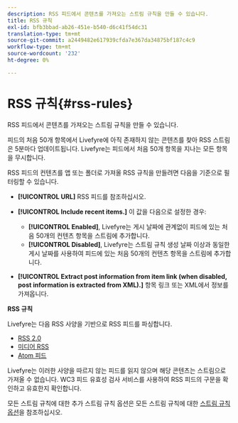 ```yaml
---
description: RSS 피드에서 콘텐츠를 가져오는 스트림 규칙을 만들 수 있습니다.
title: RSS 규칙
exl-id: bfb3bbad-ab26-451e-b540-d6c41f54dc31
translation-type: tm+mt
source-git-commit: a2449482e617939cfda7e367da34875bf187c4c9
workflow-type: tm+mt
source-wordcount: '232'
ht-degree: 0%

---
```


# RSS 규칙{#rss-rules}

RSS 피드에서 콘텐츠를 가져오는 스트림 규칙을 만들 수 있습니다.

피드의 처음 50개 항목에서 Livefyre에 아직 존재하지 않는 콘텐츠를 찾아 RSS 스트림은 5분마다 업데이트됩니다. Livefyre는 피드에서 처음 50개 항목을 지나는 모든 항목을 무시합니다.

RSS 피드의 컨텐츠를 앱 또는 폴더로 가져올 RSS 규칙을 만들려면 다음을 기준으로 필터링할 수 있습니다.

* **[!UICONTROL URL]** RSS 피드를 참조하십시오.
* **[!UICONTROL Include recent items.]** 이 값을 다음으로 설정한 경우:

   * **[!UICONTROL Enabled]**, Livefyre는 게시 날짜에 관계없이 피드에 있는 처음 50개의 컨텐츠 항목을 스트림에 추가합니다.
   * **[!UICONTROL Disabled]**, Livefyre는 스트림 규칙 생성 날짜 이상과 동일한 게시 날짜를 사용하여 피드에 있는 처음 50개의 컨텐츠 항목을 스트림에 추가합니다.

* **[!UICONTROL Extract post information from item link (when disabled, post information is extracted from XML).]** 항목 링크 또는 XML에서 정보를 가져옵니다.

**RSS 규칙**

Livefyre는 다음 RSS 사양을 기반으로 RSS 피드를 파싱합니다.

* [RSS 2.0](https://en.wikipedia.org/wiki/RSS)
* [미디어 RSS](https://en.wikipedia.org/wiki/Media_RSS)
* [Atom 피드](https://validator.w3.org/feed/docs/atom.html)

Livefyre는 이러한 사양을 따르지 않는 피드를 읽지 않으며 해당 콘텐츠는 스트림으로 가져올 수 없습니다. WC3 피드 유효성 검사 서비스를 사용하여 RSS 피드의 구문을 확인하고 유효한지 확인합니다.

모든 스트림 규칙에 대한 추가 스트림 규칙 옵션은 모든 스트림 규칙에 대한 [스트림 규칙 옵션](../c-streams/c-stream-rule-options-for-all-stream-rules.md#c_stream_rule_options_for_all_stream_rules)을 참조하십시오.
